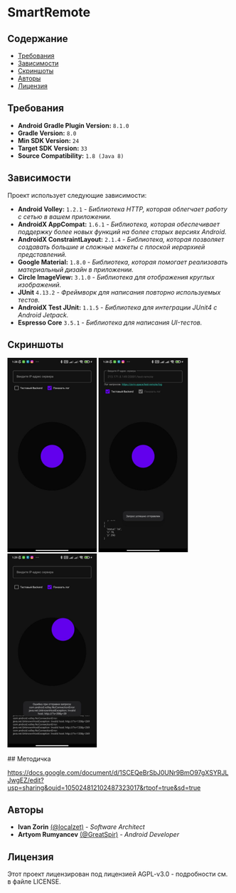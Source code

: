 # SmartRemote

## Содержание
- [Требования](#Требования)
- [Зависимости](#Зависимости)
- [Скриншоты](#Скриншоты)
- [Авторы](#Авторы)
- [Лицензия](#Лицензия)

## Требования
- **Android Gradle Plugin Version:** `8.1.0`
- **Gradle Version:** `8.0`
- **Min SDK Version:** `24`
- **Target SDK Version:** `33`
- **Source Compatibility:** `1.8 (Java 8)`

## Зависимости

Проект использует следующие зависимости:

- **Android Volley:** `1.2.1` - *Библиотека HTTP, которая облегчает работу с сетью в вашем приложении.*
- **AndroidX AppCompat:** `1.6.1` - *Библиотека, которая обеспечивает поддержку более новых функций на более старых версиях Android.*
- **AndroidX ConstraintLayout:** `2.1.4` - *Библиотека, которая позволяет создавать большие и сложные макеты с плоской иерархией представлений.*
- **Google Material:** `1.8.0` - *Библиотека, которая помогает реализовать материальный дизайн в приложении.*
- **Circle ImageView:** `3.1.0` - *Библиотека для отображения круглых изображений.*
- **JUnit** `4.13.2` - *Фреймворк для написания повторно используемых тестов.*
- **AndroidX Test JUnit:** `1.1.5` - *Библиотека для интеграции JUnit4 с Android Jetpack.*
- **Espresso Core** `3.5.1` - *Библиотека для написания UI-тестов.*

## Скриншоты
<p>
  <img src="/.github/screenshots/1.jpg" width="201" />
  <img src="/.github/screenshots/2.jpg" width="201" /> 
  <img src="/.github/screenshots/3.jpg" width="201" />
</p>
## Методичка

https://docs.google.com/document/d/1SCEQeBrSbJ0UNr9BmO97gXSYRJLJwgEZ/edit?usp=sharing&ouid=105024812102487323017&rtpof=true&sd=true

## Авторы
- **Ivan Zorin** [(@localzet)](https://github.com/localzet) - *Software Architect*
- **Artyom Rumyancev** [(@GreatSpir)](https://github.com/GreatSpir) - *Android Developer*

## Лицензия
Этот проект лицензирован под лицензией AGPL-v3.0 - подробности см. в файле LICENSE.

